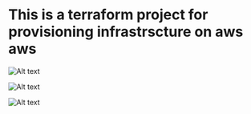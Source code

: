 # This is a terraform project for provisioning infrastrscture on aws aws
![Alt text](./images/Image%2010-30-24%20at%2010.25 AM.JPG)


![Alt text](./images/Image%2010-30-24%20at%2010.30 AM.JPG)


![Alt text](./images/Image%2010-30-24%20at%2010.31 AM.JPG)
